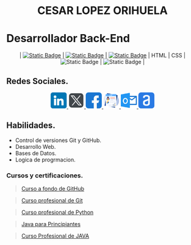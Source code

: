 <h1 align="center" id="nombre">CESAR LOPEZ ORIHUELA</h1>

<h1  id="titulo">Desarrollador Back-End</h1>

<section align="center">

| [![Static Badge](https://img.shields.io/badge/LENGUAJE-JAVA-orange)](https://github.com/Chinicuil87/programacionJava.git) | [![Static Badge](https://img.shields.io/badge/LENGUAJE-JavaScript-yellow)](https://github.com/Chinicuil87/programacionJavaScript) | [![Static Badge](https://img.shields.io/badge/LENGUAJE-PYTHON-blue)](https://github.com/Chinicuil87/programacionpython.git) | HTML | CSS | ![Static Badge](https://img.shields.io/badge/DATABASE-SQL-white) | ![Static Badge](https://img.shields.io/badge/DATABASE-MongoDB-green) |

</section>

## Redes Sociales.

<section align="center">
<a href="https://www.linkedin.com/in/cesar-lopez-orihuela-796b82271/">
<img src="/img/linkedin.png" alt="icono linkdin" style="width:42px;height:42px;">
</a>
<a href="https://twitter.com/Cesar_22_">
<img src="/img/logotipos.png" alt="icono x" style="width:42px;height:42px; background-color:white; border-radius:7px;">
</a>
<a href="https://www.facebook.com/23.Cesar">
<img src="/img/facebook.png" alt="icono facebook" style="width:42px;height:42px; border-radius:7px;">
</a>
<a href="https://clopez.info/">
<img src="/img/cv.png" alt="icono mi pagina" style="width:42px;height:42px;">
</a>
<a href="mailto:clopezorihuela@hotmail.com">
<img src="/img/panorama.png" alt="icono correo electronico" style="width:42px;height:42px;">
</a>
<a href="https://app.aluracursos.com/user/clopezorihuela">
<img src="/img/aluraLogo.png" alt="icono correo electronico" style="width:42px;height:42px; background-color:white; border-radius:7px;">
</a>
</section>

## Habilidades.

- Control de versiones Git y GitHub.
- Desarrollo Web.
- Bases de Datos.
- Logica de progrmacion.

### Cursos y certificaciones.

> [Curso a fondo de GitHub](<cert/Certificado - Curso a fondo de GitHub.pdf>)

> [Curso profesional de Git](<cert/Certificado - Curso profesional de Git.pdf>)

> [Curso profesional de Python](<cert/Certificado - Curso profesional de Python.pdf>)

> [Java para Principiantes](<cert/Certificado - Java para Principiantes.pdf>)

> [Curso Profesional de JAVA](<cert/Certificado - Curso Profesional de JAVA.pdf>)
